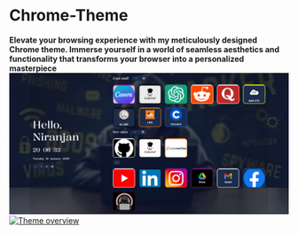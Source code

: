 # Chrome-Theme

**Elevate your browsing experience with my meticulously designed Chrome theme. Immerse yourself in a world of seamless aesthetics and functionality that transforms your browser into a personalized masterpiece**
<a><img src="photo_2024-01-16_21-10-39.jpg"></a>
[![Theme overview]()]([https://youtu.be/vt5fpE0bzSY](https://github.com/niranjansah87/Chrome-Theme/blob/main/clideo_editor_4d2eec475fd54b03bc451f1ae49719ab%20(online-video-cutter.com).mp4)https://github.com/niranjansah87/Chrome-Theme/blob/main/clideo_editor_4d2eec475fd54b03bc451f1ae49719ab%20(online-video-cutter.com).mp4)


